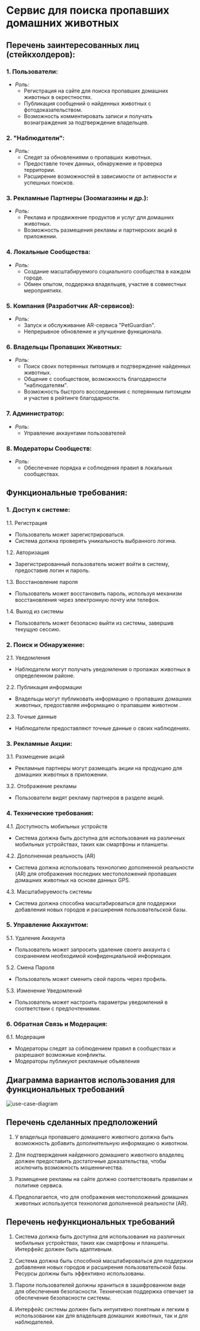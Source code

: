 # Сервис для поиска пропавших домашних животных

## Перечень заинтересованных лиц (стейкхолдеров):

### 1. Пользователи:
   - *Роль:*
     - Регистрация на сайте для поиска пропавших домашних животных в окрестностях.
     - Публикация сообщений о найденных животных с фотодоказательством.
     - Возможность комментировать записи и получать вознаграждения за подтверждение владельцев.

### 2. "Наблюдатели":
   - *Роль:*
     - Следят за обновлениями о пропавших животных.
     - Предоставле точек данных, обнаружение и проверка территории.
     - Расширение возможностей в зависимости от активности и успешных поисков.

### 3. Рекламные Партнеры (Зоомагазины и др.):
   - *Роль:*
     - Реклама и продвижение продуктов и услуг для домашних животных.
     - Возможность размещения рекламы и партнерских акций в приложении.

### 4. Локальные Сообщества:
   - *Роль:*
     - Создание масштабируемого социального сообщества в каждом городе.
     - Обмен опытом, поддержка владельцев, участие в совместных мероприятиях.

### 5. Компания (Разработчик AR-сервисов):
   - *Роль:*
     - Запуск и обслуживание AR-сервиса "PetGuardian".
     - Непрерывное обновление и улучшение функционала.

### 6. Владельцы Пропавших Животных:
   - *Роль:*
     - Поиск своих потерянных питомцев и подтверждение найденных животных.
     - Общение с сообществом, возможность благодарности "наблюдателям".
     - Возможность быстрого воссоединения с потерянным питомцем и участие в рейтинге благодарности.

### 7. Администратор:
   - *Роль:*
     - Управление аккаунтами пользователей

### 8. Модераторы Сообществ:
   - *Роль:*
     - Обеспечение порядка и соблюдения правил в локальных сообществах.

## Функциональные требования:

### 1. Доступ к системе:

1.1. Регистрация
   - Пользователь может зарегистрироваться.
   - Система должна проверять уникальность выбранного логина.

1.2. Авторизация
   - Зарегистрированный пользователь может войти в систему, предоставив логин и пароль.

1.3. Восстановление пароля
   - Пользователь может восстановить пароль, используя механизм восстановления через электронную почту или телефон.

1.4. Выход из системы
   - Пользователь может безопасно выйти из системы, завершив текущую сессию.

### 2. Поиск и Обнаружение:

2.1. Уведомления
   - Наблюдатели могут получать уведомления о пропажах животных в определенном районе.

2.2. Публикация информации
   - Владельцы могут публиковать информацию о пропавших домашних животных, предоставляя информацию о прапавшем животном .

2.3. Точные данные
   - Наблюдатели предоставляют точные данные о своих наблюдениях.

### 3. Рекламные Акции:

3.1. Размещение акций
   - Рекламные партнеры могут размещать акции на продукцию для домашних животных в приложении.

3.2. Отображение рекламы
   - Пользователи видят рекламу партнеров в разделе акций.

### 4. Технические требования:

4.1. Доступность мобильных устройств
   - Система должна быть доступна для использования на различных мобильных устройствах, таких как смартфоны и планшеты.

4.2. Дополненная реальность (AR)
   - Система должна использовать технологию дополненной реальности (AR) для отображения последних местоположений пропавших домашних животных на основе данных GPS.

4.3. Масштабируемость системы
   - Система должна способна масштабироваться для поддержки добавления новых городов и расширения пользовательской базы.

### 5. Управление Аккаунтом:

5.1. Удаление Аккаунта
   - Пользователь может запросить удаление своего аккаунта с сохранением необходимой конфиденциальной информации.

5.2. Смена Пароля
   - Пользователь может сменить свой пароль через профиль.

5.3. Изменение Уведомлений
   - Пользователь может настроить параметры уведомлений в соответствии с предпочтениями.

### 6. Обратная Связь и Модерация:

6.1. Модерация
   - Модераторы следят за соблюдением правил в сообществах и разрешают возможные конфликты.
   - Модераторы публикуют рекламные объявления 

## Диаграмма вариантов использования для функциональных требований

![use-case-diagram](https://github.com/nikitasik4ik/HSE_Architecture/blob/LabWork1/Lab%20Work%20%E2%84%961/docs/use-case-diagram.drawio.png)

## Перечень сделанных предположений

1. У владельца пропавшего домашнего животного должна быть возможность добавить дополнительную информацию о животном.

2. Для подтверждения найденного домашнего животного владелец должен предоставить достаточные доказательства, чтобы исключить возможность мошенничества.

3. Размещение рекламы на сайте должно соответствовать правилам и политике сервиса.

4. Предполагается, что для отображения местоположений домашних животных используется технология дополненной реальности (AR). 

## Перечень нефункциональных требований

1. Система должна быть доступна для использования на различных мобильных устройствах, таких как смартфоны и планшеты. Интерфейс должен быть адаптивным.

2. Система должна быть способной масштабироваться для поддержки добавления новых городов и расширения пользовательской базы. Ресурсы должны быть эффективно использованы.

3. Пароли пользователей должны храниться в зашифрованном виде для обеспечения безопасности. Техническая поддержка отвечает за обеспечение безопасности системы.

4. Интерфейс системы должен быть интуитивно понятным и легким в использовании как для владельцев домашних животных, так и для наблюдателей.
